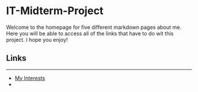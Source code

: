 # IT-Midterm-Project

Welcome to the homepage for five different markdown pages about me. Here you will be able to access all of the links that have to do wit this project. I hope you enjoy!

## Links
---
* [My Interests](/Users/paulmaschhoff/Documents/GitHub/IT-Midterm-Project/markdown_one.md)
* 
